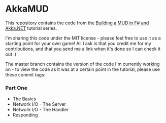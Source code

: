 # AkkaMUD
This repository contains the code from the [Building a MUD in F# and Akka.NET](https://www.seventeencups.net/building-a-mud-with-f-sharp-and-akka-net-part-one/) tutorial series.

I'm sharing this code under the MIT license - please feel free to use it as a starting point for your
own game! All I ask is that you credit me for my contributions, and that you send me a link when it's done
so I can check it out :)

The master branch contains the version of the code I'm currently working on - to view the code as it
was at a certain point in the tutorial, please use these commit tags:

### Part One 
* The Basics
* Network I/O - The Server
* Network I/O - The Handler
* Responding